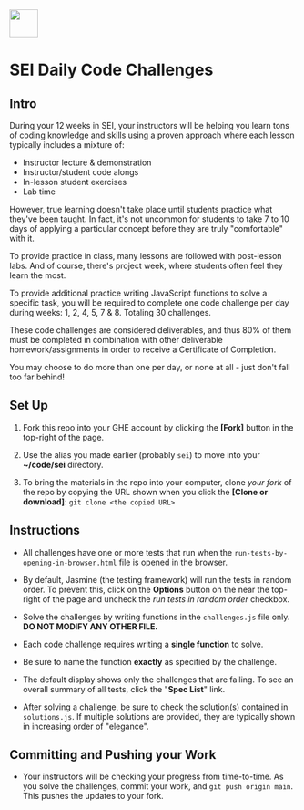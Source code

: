 <img src="https://i.imgur.com/2y0Lyzy.png" height="50">

# SEI Daily Code Challenges

## Intro

During your 12 weeks in SEI, your instructors will be helping you learn tons of coding knowledge and skills using a proven approach where each lesson typically includes a mixture of:

- Instructor lecture & demonstration
- Instructor/student code alongs
- In-lesson student exercises
- Lab time

However, true learning doesn't take place until students practice what they've been taught. In fact, it's not uncommon for students to take 7 to 10 days of applying a particular concept before they are truly "comfortable" with it.

To provide practice in class, many lessons are followed with post-lesson labs. And of course, there's project week, where students often feel they learn the most.

To provide additional practice writing JavaScript functions to solve a specific task, you will be required to complete one code challenge per day during weeks: 1, 2, 4, 5, 7 & 8. Totaling 30 challenges.

These code challenges are considered deliverables, and thus 80% of them must be completed in combination with other deliverable homework/assignments in order to receive a Certificate of Completion.

You may choose to do more than one per day, or none at all - just don't fall too far behind!

## Set Up

1. Fork this repo into your GHE account by clicking the **[Fork]** button in the top-right of the page.

2. Use the alias you made earlier (probably `sei`) to move into your **~/code/sei** directory.

3. To bring the materials in the repo into your computer, clone *your fork* of the repo by copying the URL shown when you click the **[Clone or download]**: `git clone <the copied URL>`


## Instructions

- All challenges have one or more tests that run when the `run-tests-by-opening-in-browser.html` file is opened in the browser. 

- By default, Jasmine (the testing framework) will run the tests in random order. To prevent this, click on the **Options** button on the near the top-right of the page and uncheck the _run tests in random order_ checkbox.

- Solve the challenges by writing functions in the `challenges.js` file only.  **DO NOT MODIFY ANY OTHER FILE.**

- Each code challenge requires writing a **single function** to solve.

- Be sure to name the function **exactly** as specified by the challenge.

- The default display shows only the challenges that are failing. To see an overall summary of all tests, click the "**Spec List**" link.

- After solving a challenge, be sure to check the solution(s) contained in `solutions.js`. If multiple solutions are provided, they are typically shown in increasing order of "elegance".

## Committing and Pushing your Work

- Your instructors will be checking your progress from time-to-time. As you solve the challenges, commit your work, and `git push origin main`. This pushes the updates to your fork.


